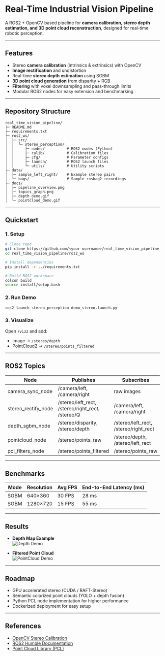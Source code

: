 # Real-Time Industrial Vision Pipeline

A ROS2 + OpenCV based pipeline for **camera calibration, stereo depth estimation, and 3D point cloud reconstruction**, designed for real-time robotic perception.

---

## Features
- Stereo **camera calibration** (intrinsics & extrinsics) with OpenCV
- **Image rectification** and undistortion
- Real-time **stereo depth estimation** using SGBM
- **3D point cloud generation** from disparity + RGB
- **Filtering** with voxel downsampling and pass-through limits
- Modular ROS2 nodes for easy extension and benchmarking

---

## Repository Structure
```
real_time_vision_pipeline/
├─ README.md
├─ requirements.txt
├─ ros2_ws/
│  ├─ src/
│  │  └─ stereo_perception/
│  │     ├─ nodes/          # ROS2 nodes (Python)
│  │     ├─ calib/          # Calibration files
│  │     ├─ cfg/            # Parameter configs
│  │     ├─ launch/         # ROS2 launch files
│  │     └─ utils/          # Utility scripts
├─ data/
│  ├─ sample_left_right/    # Example stereo pairs
│  └─ bags/                 # Sample rosbag2 recordings
├─ docs/
│  ├─ pipeline_overview.png
│  ├─ topics_graph.png
│  ├─ depth_demo.gif
│  └─ pointcloud_demo.gif
```

---

## Quickstart

### 1. Setup
```bash
# Clone repo
git clone https://github.com/<your-username>/real_time_vision_pipeline.git
cd real_time_vision_pipeline/ros2_ws

# Install dependencies
pip install -r ../requirements.txt

# Build ROS2 workspace
colcon build
source install/setup.bash
```

### 2. Run Demo
```bash
ros2 launch stereo_perception demo_stereo.launch.py
```

### 3. Visualize
Open `rviz2` and add:
- Image → `/stereo/depth`
- PointCloud2 → `/stereo/points_filtered`

---

## ROS2 Topics
| Node                  | Publishes                          | Subscribes                        |
|-----------------------|------------------------------------|-----------------------------------|
| camera_sync_node      | /camera/left, /camera/right       | raw images                        |
| stereo_rectify_node   | /stereo/left_rect, /stereo/right_rect, /stereo/Q | /camera/left, /camera/right |
| depth_sgbm_node       | /stereo/disparity, /stereo/depth  | /stereo/left_rect, /stereo/right_rect |
| pointcloud_node       | /stereo/points_raw                | /stereo/depth, /stereo/left_rect  |
| pcl_filters_node      | /stereo/points_filtered           | /stereo/points_raw                |

---

## Benchmarks
| Mode | Resolution | Avg FPS | End-to-End Latency (ms) |
|------|------------|---------|--------------------------|
| SGBM | 640×360    | 30 FPS  | 28 ms                   |
| SGBM | 1280×720   | 15 FPS  | 55 ms                   |

---

## Results
- **Depth Map Example**  
  ![Depth Demo](docs/depth_demo.gif)  

- **Filtered Point Cloud**  
  ![PointCloud Demo](docs/pointcloud_demo.gif)  

---

## Roadmap
- GPU accelerated stereo (CUDA / RAFT-Stereo)
- Semantic colorized point clouds (YOLO + depth fusion)
- Python PCL node implementation for higher performance
- Dockerized deployment for easy setup

---

## References
- [OpenCV Stereo Calibration](https://docs.opencv.org/master/d9/d0c/group__calib3d.html)
- [ROS2 Humble Documentation](https://docs.ros.org/en/humble/)
- [Point Cloud Library (PCL)](https://pointclouds.org/)
